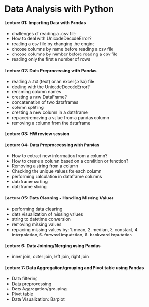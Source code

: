 # Data Analysis with Python

#### Lecture 01: Importing Data with Pandas
- challenges of reading a .csv file
- How to deal with UnicodeDecodeError?
- reading a csv file by changing the engine
- choose columns by name before reading a csv file
- choose columns by number before reading a csv file
- reading only the first n number of rows

#### Lecture 02: Data Preprocessing with Pandas
- reading a .txt (text) or an excel (.xlsx) file
- dealing with the UnicodeDecodeError?
- renaming column names
- creating a new DataFrame?
- concatenation of two dataframes
- column splitting
- creating a new column in a dataframe
- replace/removing a value from a pandas column
- removing a column from the dataframe

#### Lecture 03: HW review session

#### Lecture 04: Data Preproccessing with Pandas
- How to extract new information from a column?
- How to create a column based on a condition or function?
- Removing a string from a column
- Checking the unique values for each column
- performing calculation in dataframe columns
- dataframe sorting
- dataframe slicing

#### Lecture 05: Data Cleaning - Handling Missing Values
- performing data cleaning
- data visualization of missing values
- string to datetime conversion
- removing missing values
- replacing missing values by: 1. mean, 2. median, 3. constant, 4. interpolation, 5. forward imputation, 6. backward imputation

#### Lecture 6: Data Joining/Merging using Pandas
- inner join, outer join, left join, right join

#### Lecture 7: Data Aggregation/grouping and Pivot table using Pandas
- Data filtering
- Data preprocessing
- Data Aggregation/grouping 
- Pivot table
- Data Visualization: Barplot
